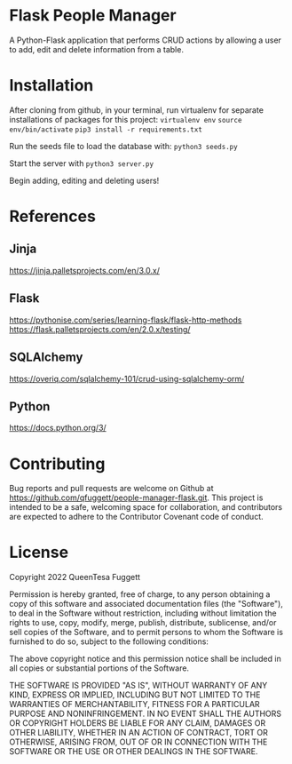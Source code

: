 # Flask People Manager
A Python-Flask application that performs CRUD actions by allowing a user to add, edit and delete information from a table.<br />

# Installation
After cloning from github, in your terminal, run virtualenv for separate installations of packages for this project:
`virtualenv env`
`source env/bin/activate`
`pip3 install -r requirements.txt`

Run the seeds file to load the database with:
`python3 seeds.py`

Start the server with `python3 server.py`

Begin adding, editing and deleting users!

# References
## Jinja
https://jinja.palletsprojects.com/en/3.0.x/

## Flask
https://pythonise.com/series/learning-flask/flask-http-methods
https://flask.palletsprojects.com/en/2.0.x/testing/

## SQLAlchemy
https://overiq.com/sqlalchemy-101/crud-using-sqlalchemy-orm/

## Python
https://docs.python.org/3/

# Contributing
Bug reports and pull requests are welcome on Github at https://github.com/qfuggett/people-manager-flask.git. This project is intended to be a safe, welcoming space for collaboration, and contributors are expected to adhere to the Contributor Covenant code of conduct.

# License
Copyright 2022 QueenTesa Fuggett

Permission is hereby granted, free of charge, to any person obtaining a copy of this software and associated documentation files (the "Software"), to deal in the Software without restriction, including without limitation the rights to use, copy, modify, merge, publish, distribute, sublicense, and/or sell copies of the Software, and to permit persons to whom the Software is furnished to do so, subject to the following conditions:

The above copyright notice and this permission notice shall be included in all copies or substantial portions of the Software.

THE SOFTWARE IS PROVIDED "AS IS", WITHOUT WARRANTY OF ANY KIND, EXPRESS OR IMPLIED, INCLUDING BUT NOT LIMITED TO THE WARRANTIES OF MERCHANTABILITY, FITNESS FOR A PARTICULAR PURPOSE AND NONINFRINGEMENT. IN NO EVENT SHALL THE AUTHORS OR COPYRIGHT HOLDERS BE LIABLE FOR ANY CLAIM, DAMAGES OR OTHER LIABILITY, WHETHER IN AN ACTION OF CONTRACT, TORT OR OTHERWISE, ARISING FROM, OUT OF OR IN CONNECTION WITH THE SOFTWARE OR THE USE OR OTHER DEALINGS IN THE SOFTWARE.
